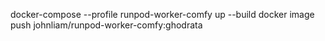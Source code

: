 docker-compose --profile runpod-worker-comfy up --build
docker image push johnliam/runpod-worker-comfy:ghodrata
